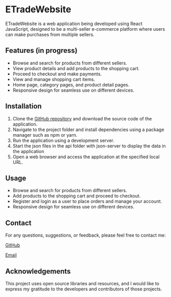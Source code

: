# ETradeWebsite

ETradeWebsite is a web application being developed using React JavaScript, designed to be a multi-seller e-commerce platform where users can make purchases from multiple sellers.

## Features (in progress)

- Browse and search for products from different sellers.
- View product details and add products to the shopping cart.
- Proceed to checkout and make payments.
- View and manage shopping cart items.
- Home page, category pages, and product detail pages.
- Responsive design for seamless use on different devices.

## Installation

1. Clone the [GitHub repository](https://github.com/halil-cinar/ETradeWebsite) and download the source code of the application.
2. Navigate to the project folder and install dependencies using a package manager such as npm or yarn.
3. Run the application using a development server.
4. Start the json files in the api folder with json-server to display the data in the application
5. Open a web browser and access the application at the specified local URL.

## Usage

- Browse and search for products from different sellers.
- Add products to the shopping cart and proceed to checkout.
- Register and login as a user to place orders and manage your account.
- Responsive design for seamless use on different devices.


## Contact

For any questions, suggestions, or feedback, please feel free to contact me:

[GitHub](https://github.com/halil-cinar)

[Email](mailto:halilcinar1260@gmail.com)

## Acknowledgements

This project uses open source libraries and resources, and I would like to express my gratitude to the developers and contributors of those projects.
